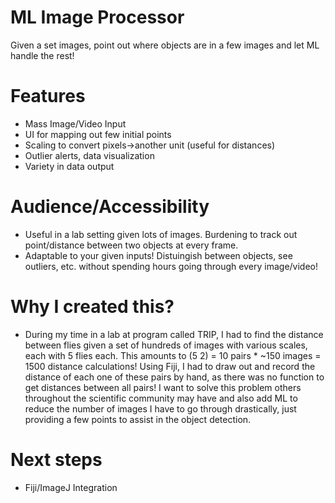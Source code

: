 # ML Image Processor
Given a set images, point out where objects are in a few images and let ML handle the rest! 


# Features
- Mass Image/Video Input
- UI for mapping out few initial points
- Scaling to convert pixels->another unit (useful for distances)
- Outlier alerts, data visualization
- Variety in data output


# Audience/Accessibility
- Useful in a lab setting given lots of images. Burdening to track out point/distance between two objects at every frame.
- Adaptable to your given inputs! Distuingish between objects, see outliers, etc. without spending hours going through every image/video!


# Why I created this?
- During my time in a lab at program called TRIP, I had to find the distance between flies given a set of hundreds of images with various scales, each with 5 flies each. This amounts to (5 2) = 10 pairs * ~150 images = 1500 distance calculations! Using Fiji, I had to draw out and record the distance of each one of these pairs by hand, as there was no function to get distances between all pairs! I want to solve this problem others throughout the scientific community may have and also add ML to reduce the number of images I have to go through drastically, just providing a few points to assist in the object detection.


# Next steps
- Fiji/ImageJ Integration
